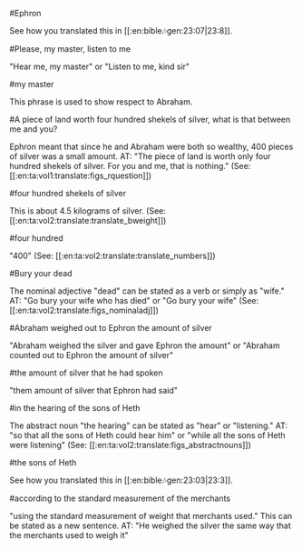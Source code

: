 #Ephron

See how you translated this in [[:en:bible:notes:gen:23:07|23:8]].

#Please, my master, listen to me

"Hear me, my master" or "Listen to me, kind sir"

#my master

This phrase is used to show respect to Abraham.

#A piece of land worth four hundred shekels of silver, what is that between me and you?

Ephron meant that since he and Abraham were both so wealthy, 400 pieces of silver was a small amount. AT: "The piece of land is worth only four hundred shekels of silver. For you and me, that is nothing." (See: [[:en:ta:vol1:translate:figs_rquestion]])

#four hundred shekels of silver

This is about 4.5 kilograms of silver. (See: [[:en:ta:vol2:translate:translate_bweight]])

#four hundred

"400" (See: [[:en:ta:vol2:translate:translate_numbers]])

#Bury your dead

The nominal adjective "dead" can be stated as a verb or simply as "wife." AT: "Go bury your wife who has died" or "Go bury your wife" (See: [[:en:ta:vol2:translate:figs_nominaladj]])

#Abraham weighed out to Ephron the amount of silver

"Abraham weighed the silver and gave Ephron the amount" or "Abraham counted out to Ephron the amount of silver"

#the amount of silver that he had spoken

"them amount of silver that Ephron had said"

#in the hearing of the sons of Heth

The abstract noun "the hearing" can be stated as "hear" or "listening." AT: "so that all the sons of Heth could hear him" or  "while all the sons of Heth were listening" (See: [[:en:ta:vol2:translate:figs_abstractnouns]])

#the sons of Heth

See how you translated this in [[:en:bible:notes:gen:23:03|23:3]].

#according to the standard measurement of the merchants

"using the standard measurement of weight that merchants used." This can be stated as a new sentence. AT: "He weighed the silver the same way that the merchants used to weigh it"
